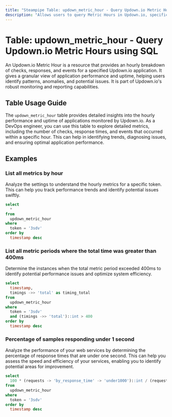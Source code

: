 ```yaml
---
title: "Steampipe Table: updown_metric_hour - Query Updown.io Metric Hours using SQL"
description: "Allows users to query Metric Hours in Updown.io, specifically the hourly checks, responses, and events, providing insights into application uptime and performance."
---
```


# Table: updown_metric_hour - Query Updown.io Metric Hours using SQL

An Updown.io Metric Hour is a resource that provides an hourly breakdown of checks, responses, and events for a specified Updown.io application. It gives a granular view of application performance and uptime, helping users identify patterns, anomalies, and potential issues. It is part of Updown.io's robust monitoring and reporting capabilities.

## Table Usage Guide

The `updown_metric_hour` table provides detailed insights into the hourly performance and uptime of applications monitored by Updown.io. As a DevOps engineer, you can use this table to explore detailed metrics, including the number of checks, response times, and events that occurred within a specific hour. This can help in identifying trends, diagnosing issues, and ensuring optimal application performance.

## Examples

### List all metrics by hour
Analyze the settings to understand the hourly metrics for a specific token. This can help you track performance trends and identify potential issues swiftly.

```sql
select
  *
from
  updown_metric_hour
where
  token = '3sdv'
order by
  timestamp desc
```

### List all metric periods where the total time was greater than 400ms
Determine the instances when the total metric period exceeded 400ms to identify potential performance issues and optimize system efficiency.

```sql
select
  timestamp,
  timings ->> 'total' as timing_total
from
  updown_metric_hour
where
  token = '3sdv'
  and (timings ->> 'total')::int > 400
order by
  timestamp desc
```

### Percentage of samples responding under 1 second
Analyze the performance of your web services by determining the percentage of response times that are under one second. This can help you assess the speed and efficiency of your services, enabling you to identify potential areas for improvement.

```sql
select
  100 * (requests -> 'by_response_time' -> 'under1000')::int / (requests -> 'samples')::float as req_under_1sec
from
  updown_metric_hour
where
  token = '3sdv'
order by
  timestamp desc
```